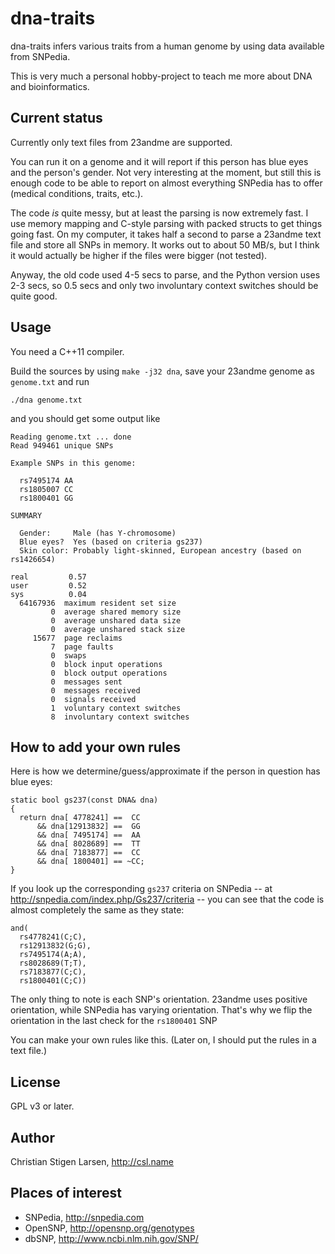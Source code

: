 dna-traits
==========

dna-traits infers various traits from a human genome by using data available
from SNPedia.

This is very much a personal hobby-project to teach me more about DNA and
bioinformatics.

Current status
--------------

Currently only text files from 23andme are supported.

You can run it on a genome and it will report if this person has blue eyes
and the person's gender. Not very interesting at the moment, but still this
is enough code to be able to report on almost everything SNPedia has to
offer (medical conditions, traits, etc.).

The code *is* quite messy, but at least the parsing is now extremely fast.
I use memory mapping and C-style parsing with packed structs to get things
going fast. On my computer, it takes half a second to parse a 23andme text
file and store all SNPs in memory. It works out to about 50 MB/s, but I
think it would actually be higher if the files were bigger (not tested).

Anyway, the old code used 4-5 secs to parse, and the Python version uses 2-3
secs, so 0.5 secs and only two involuntary context switches should be quite
good.

Usage
-----

You need a C++11 compiler.

Build the sources by using `make -j32 dna`, save your 23andme genome as
`genome.txt` and run

    ./dna genome.txt

and you should get some output like

    Reading genome.txt ... done
    Read 949461 unique SNPs

    Example SNPs in this genome:

      rs7495174 AA
      rs1805007 CC
      rs1800401 GG

    SUMMARY

      Gender:     Male (has Y-chromosome)
      Blue eyes?  Yes (based on criteria gs237)
      Skin color: Probably light-skinned, European ancestry (based on rs1426654)

    real         0.57
    user         0.52
    sys          0.04
      64167936  maximum resident set size
             0  average shared memory size
             0  average unshared data size
             0  average unshared stack size
         15677  page reclaims
             7  page faults
             0  swaps
             0  block input operations
             0  block output operations
             0  messages sent
             0  messages received
             0  signals received
             1  voluntary context switches
             8  involuntary context switches

How to add your own rules
-------------------------

Here is how we determine/guess/approximate if the person in question has
blue eyes:

    static bool gs237(const DNA& dna)
    {
      return dna[ 4778241] ==  CC
          && dna[12913832] ==  GG
          && dna[ 7495174] ==  AA
          && dna[ 8028689] ==  TT
          && dna[ 7183877] ==  CC
          && dna[ 1800401] == ~CC;
    }


If you look up the corresponding `gs237` criteria on SNPedia -- at
http://snpedia.com/index.php/Gs237/criteria -- you can see that the code is
almost completely the same as they state:

    and(
      rs4778241(C;C),
      rs12913832(G;G),
      rs7495174(A;A),
      rs8028689(T;T),
      rs7183877(C;C),
      rs1800401(C;C))

The only thing to note is each SNP's orientation. 23andme uses positive
orientation, while SNPedia has varying orientation. That's why we flip the
orientation in the last check for the `rs1800401` SNP 

You can make your own rules like this. (Later on, I should put the rules in
a text file.)

License
-------

GPL v3 or later.

Author
------

Christian Stigen Larsen, http://csl.name

Places of interest
------------------

  * SNPedia, http://snpedia.com
  * OpenSNP, http://opensnp.org/genotypes
  * dbSNP, http://www.ncbi.nlm.nih.gov/SNP/
